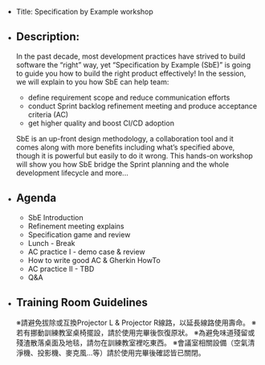 - Title: Specification by Example workshop
- ## Description:
  In the past decade, most development practices have strived to build software the “right” way, yet “Specification by Example (SbE)” is going to guide you how to build the right product effectively! In the session, we will explain to you how SbE can help team:
  * define requirement scope and reduce communication efforts
  * conduct Sprint backlog refinement meeting and produce acceptance criteria (AC)
  * get higher quality and boost CI/CD adoption
  
  SbE is an up-front design methodology, a collaboration tool and it comes along with more benefits including what’s specified above, though it is powerful but easily to do it wrong. This hands-on workshop will show you how SbE bridge the Sprint planning and the whole development lifecycle and more...
- ## Agenda
  * SbE Introduction
  * Refinement meeting explains
  * Specification game and review
  * Lunch - Break
  * AC practice I - demo case & review
  * How to write good AC & Gherkin HowTo
  * AC practice II - TBD
  * Q&A
- ## Training Room Guidelines
  ※請避免拔除或互換Projector L & Projector R線路，以延長線路使用壽命。
  ※若有挪動訓練教室桌椅擺設，請於使用完畢後恢復原狀。
  ※為避免味道殘留或殘渣散落桌面及地毯，請勿在訓練教室裡吃東西。
  ※會議室相關設備（空氣清淨機、投影機、麥克風…等）請於使用完畢後確認皆已關閉。​